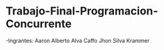 # Trabajo-Final-Programacion-Concurrente
-Ingrantes:
  Aaron Alberto Alva Caffo
  Jhon Silva Krammer
